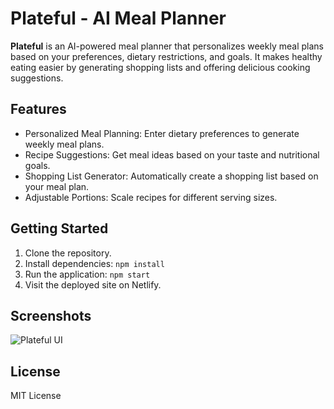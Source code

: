 
# Plateful - AI Meal Planner

**Plateful** is an AI-powered meal planner that personalizes weekly meal plans based on your preferences, dietary restrictions, and goals. It makes healthy eating easier by generating shopping lists and offering delicious cooking suggestions.

## Features
- Personalized Meal Planning: Enter dietary preferences to generate weekly meal plans.
- Recipe Suggestions: Get meal ideas based on your taste and nutritional goals.
- Shopping List Generator: Automatically create a shopping list based on your meal plan.
- Adjustable Portions: Scale recipes for different serving sizes.

## Getting Started
1. Clone the repository.
2. Install dependencies: `npm install`
3. Run the application: `npm start`
4. Visit the deployed site on Netlify.

## Screenshots
![Plateful UI](./assets/meal-planner-screenshot.png)

## License
MIT License
